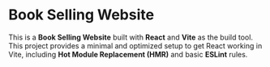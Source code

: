 # Book Selling Website

This is a **Book Selling Website** built with **React** and **Vite** as the build tool. This project provides a minimal and optimized setup to get React working in Vite, including **Hot Module Replacement (HMR)** and basic **ESLint** rules.
